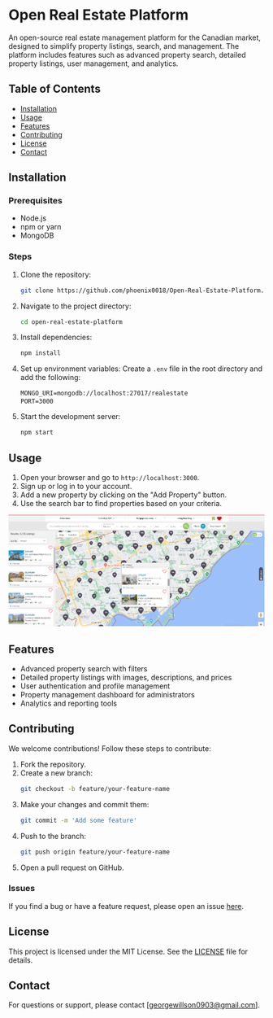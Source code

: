 # Open Real Estate Platform

An open-source real estate management platform for the Canadian market, designed to simplify property listings, search, and management. The platform includes features such as advanced property search, detailed property listings, user management, and analytics.

## Table of Contents

- [Installation](#installation)
- [Usage](#usage)
- [Features](#features)
- [Contributing](#contributing)
- [License](#license)
- [Contact](#contact)

## Installation

### Prerequisites

- Node.js
- npm or yarn
- MongoDB

### Steps

1. Clone the repository:
    ```bash
    git clone https://github.com/phoenix0018/Open-Real-Estate-Platform.git
    ```
2. Navigate to the project directory:
    ```bash
    cd open-real-estate-platform
    ```
3. Install dependencies:
    ```bash
    npm install
    ```
4. Set up environment variables:
    Create a `.env` file in the root directory and add the following:
    ```env
    MONGO_URI=mongodb://localhost:27017/realestate
    PORT=3000
    ```
5. Start the development server:
    ```bash
    npm start
    ```

## Usage

1. Open your browser and go to `http://localhost:3000`.
2. Sign up or log in to your account.
3. Add a new property by clicking on the "Add Property" button.
4. Use the search bar to find properties based on your criteria.

![Screenshot](images/screenshot.png)

## Features

- Advanced property search with filters
- Detailed property listings with images, descriptions, and prices
- User authentication and profile management
- Property management dashboard for administrators
- Analytics and reporting tools

## Contributing

We welcome contributions! Follow these steps to contribute:

1. Fork the repository.
2. Create a new branch:
    ```bash
    git checkout -b feature/your-feature-name
    ```
3. Make your changes and commit them:
    ```bash
    git commit -m 'Add some feature'
    ```
4. Push to the branch:
    ```bash
    git push origin feature/your-feature-name
    ```
5. Open a pull request on GitHub.

### Issues

If you find a bug or have a feature request, please open an issue [here](https://github.com/phoenix0018/Open-Real-Estate-Platform.git/issues).

## License

This project is licensed under the MIT License. See the [LICENSE](LICENSE) file for details.

## Contact

For questions or support, please contact [georgewillson0903@gmail.com].
